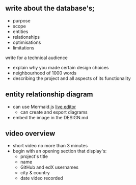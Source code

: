 ## write about the database's;
- purpose
- scope
- entities
- relationships
- optimisations
- limitations

write for a technical audience 
- explain why you made certain design choices
- neighbourhood of 1000 words
- describing the project and all aspects of its functionality

## entity relationship diagram
- can use Mermaid.js [live editor](https://mermaid.live/)
    - can create and export diagrams
- embed the image in the DESIGN.md

## video overview
- short video no more than 3 minutes
- begin with an opening section that display's:
    - project's title
    - name
    - GitHub and edX usernames
    - city & country
    - date video recorded